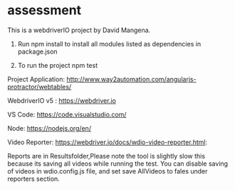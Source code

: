 # assessment
This is a webdriverIO project by David Mangena. 

1. Run npm install to install all modules listed as dependencies in package.json

2. To run the project npm test

Project Application: http://www.way2automation.com/angularjs-protractor/webtables/

WebdriverIO v5 : https://webdriver.io

VS Code: https://code.visualstudio.com/

Node: https://nodejs.org/en/

Video Reporter: https://webdriver.io/docs/wdio-video-reporter.html: 

Reports are in Resultsfolder,Please note the tool is slightly slow this because its saving all videos while running the test.
You can disable saving of videos in wdio.config.js file, and set save AllVideos to fales under reporters section.
